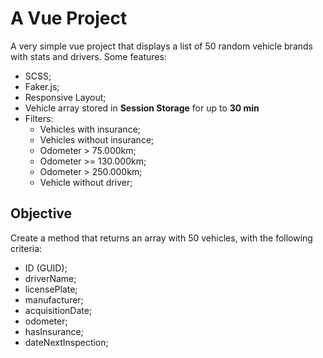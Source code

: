 # A Vue Project

A very simple vue project that displays a list of 50 random vehicle brands with stats and drivers.
Some features:

- SCSS;
- Faker.js;
- Responsive Layout;
- Vehicle array stored in **Session Storage** for up to **30 min**
- Filters:
    - Vehicles with insurance;
    - Vehicles without insurance;
    - Odometer > 75.000km;
    - Odometer >= 130.000km;
    - Odometer > 250.000km;
    - Vehicle without driver;


## Objective

Create a method that returns an array with 50 vehicles, with the following criteria:

- ID (GUID);
- driverName;
- licensePlate;
- manufacturer;
- acquisitionDate;
- odometer;
- hasInsurance;
- dateNextInspection;